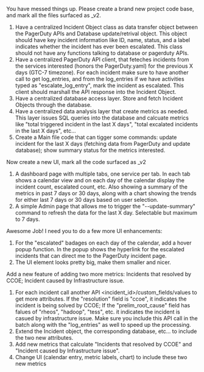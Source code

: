 You have messed things up. Please create a brand new project code base, and mark all the files surfaced as _v2. 
1) Have a centralized Incident Object class as data transfer object between the PagerDuty APIs and Database update/retrival object. This object should have key incident information like ID, name, status, and a label indicates whether the incident has ever been escalated. This class should not have any functions talking to database or pagerduty APIs.
2) Have a centralized PagerDuty API client, that feteches incidents from the services interested (honors the PagerDuty.yaml) for the previous X days (GTC-7 timezone). For each incident make sure to have another call to get log_entries, and from the log_entries if we have activities typed as "escalate_log_entry", mark the incident as escalated. This client should marshall the API response into the Incident Object. 
3) Have a centralized database access layer. Store and fetch Incident Objects through the database. 
4) Have a centralized data analysis layer that create metrics as needed. This layer issues SQL queries into the database and calcuate metrics like "total triggered incident in the last X days", "total excalated incidents in the last X days", etc...
5) Create a Main file code that can tigger some commands: update incident for the last X days (fetching data from PagerDuty and update database); show summary status for the metrics interested. 


Now create a new UI, mark all the code surfaced as _v2
1) A dashboard page with multiple tabs, one service per tab. In each tab shows a calendar view and on each day of the calendar display the incident count, escalated count, etc. Also showing a summary of the metrics in past 7 days or 30 days, along with a chart showing the trends for either last 7 days or 30 days based on user selection. 
2) A simple Admin page that allows me to trigger the "--update-summary" command to refresh the data for the last X day. Selectable but maximum to 7 days. 


Awesome Job! I need you to do a few more UI enhancements: 
1) For the "escalated" badages on each day of the calendar, add a hover popup function. In the popup shows the hyperlink for the escalated incidents that can direct me to the PagerDuty incident page. 
2) The UI element looks pretty big, make them smaller and nicer.


Add a new feature of adding two more metrics: Incidents that resolved by CCOE; Incident caused by Infrastructure issue. 
1) For each incident call another API <incident_id>/custom_fields/values to get more attributes. If the "resolution" field is "ccoe", it indicates the incident is being solved by CCOE; If the "prelim_root_cause" field has falues of "rheos", "hadoop", "tess", etc. it indicates the incident is casued by infrastructure issue. Make sure you include this API call in the batch along with the "log_entries" as well to speed up the processing. 
2) Extend the Incident object, the corresponding database, etc... to include the two new attributes. 
3) Add new metrics that calculate "Incidents that resolved by CCOE" and "Incident caused by Infrastructure issue".
4) Change UI (calendar entry, metric labels, chart) to include these two new metrics